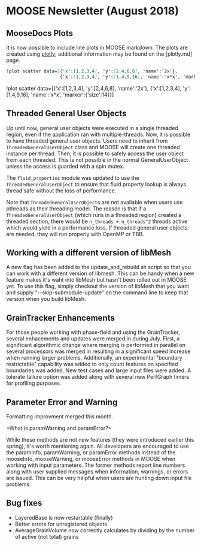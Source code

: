 # MOOSE Newsletter (August 2018)

## MooseDocs Plots

It is now possible to include line plots in MOOSE markdown. The plots are created using
[plotly]; additional information may be found on the [plotly.md] page.

```markdown
!plot scatter data=[{'x':[1,2,3,4], 'y':[2,4,6,8], 'name':'2x'},
                    {'x':[1,2,3,4], 'y':[1,4,9,16], 'name':'x*x', 'marker':{'size':14}}]
```

!plot scatter data=[{'x':[1,2,3,4], 'y':[2,4,6,8], 'name':'2x'},
                    {'x':[1,2,3,4], 'y':[1,4,9,16], 'name':'x*x', 'marker':{'size':14}}]


## Threaded General User Objects

Up until now, general user objects were executed in a single threaded region, even if the
application ran with multiple-threads.  Now, it is possible to have threaded general user objects.
Users need to inherit from `ThreadedGeneralUserObject` class and MOOSE will create one threaded
instance per thread. Then, it is possible to safely access the user object from each threaded. This
is not possible in the normal GeneralUserObject unless the access is guarded with a spin mutex.

The `fluid_properties` module was updated to use the `ThreadedGeneralUserObject` to ensure that
fluid property lookup is always thread safe without the loss of performance.

Note that `ThreadedGeneralUserObject`s are not available when users use pthreads as their threading
model. The reason is that if a `ThreadedGeneralUserObject` (which runs in a threaded region) created
a threaded section, there would be `n_threads + n_threads^2` threads active which would yield in a
performance loss.  If threaded general user objects are needed, they will run properly with OpenMP
or TBB.

[plotly]: https://plot.ly/

## Working with a different version of libMesh

A new flag has been added to the update_and_rebuild.sh script so that you can work with a different
version of libmesh. This can be handy when a new feature makes it's waht into libMesh but hasn't
been rolled out in MOOSE yet. To use this flag, simply checkout the version of libMesh that you want
and supply "--skip-submodule-update" on the command line to keep that version when you build libMesh.

## GrainTracker Enhancements

For those people working with phase-field and using the GrainTracker, several enhacements and updates
were merged in during July. First, a significant algorithmic change where merging is performed
in parallel on several processors was merged in resulting in a significant speed increase when running
larger problems. Additionally, an experimental "boundary restrictable" capability was added to only
count features on specified boundaries was added. New test cases and large input files were
added. A tolerate failure option was added along with several new PerfGraph timers for profiling
purposes.

## Parameter Error and Warning

Formatting improvment merged this month.

+What is paramWarning and paramError?+

While these methods are not new features (they were introduced earlier this spring), it's worth
mentioning again. All developers are encouraged to use the paramInfo, paramWarning, or paramError
methods instead of the mooseInfo, mooseWarning, or mooseError methods in MOOSE when working with input
parameters. The former methods report line numbers along with user supplied messages when information,
warnings, or errors are issued. This can be very helpful when users are hunting down input file
problems.

## Bug fixes

- LayeredBase is now restartable (finally)
- Better errors for unregistered objects
- AverageGrainVolume now correctly calculates by dividing by the number of active (not total) grains
